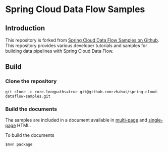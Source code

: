 # Spring Cloud Data Flow Samples

## Introduction

This repository is forked from [Spring Cloud Data Flow Samples on Github](https://github.com/spring-cloud/spring-cloud-dataflow-samples). This repository provides various developer tutorials and samples for building data pipelines with Spring Cloud Data Flow.

## Build

### Clone the repository

```
git clone -c core.longpaths=true git@github.com:zhahui/spring-cloud-dataflow-samples.git
```

### Build the documents

The samples are included in a document available in [multi-page](https://docs.spring.io/spring-cloud-dataflow-samples/docs/current/reference/html/) and [single-page](https://docs.spring.io/spring-cloud-dataflow-samples/docs/current/reference/htmlsingle/) HTML.

To build the documents

```
$mvn package
```
